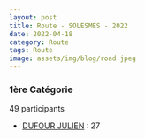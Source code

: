 ```yaml
---
layout: post
title: Route - SOLESMES - 2022
date: 2022-04-18
category: Route
tags: Route
image: assets/img/blog/road.jpeg
---
```


### 1ère Catégorie
49 participants
- [DUFOUR JULIEN](https://teamspecializedlille.github.io/works/dufourjulien) : 27
